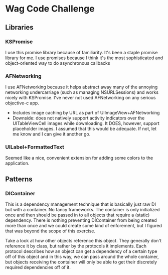 # Wag Code Challenge

## Libraries

### KSPromise
I use this promise library because of familiarity. It's been a staple promise library for me. I use promises because I think it's the most sophisticated and object-oriented way to do asynchronous callbacks

### AFNetworking
I use AFNetworking because it helps abstract away many of the annoying networking undercarriage (such as managing NSURLSessions) and works nicely with KSPromise. I've never not used AFNetworking on any serious objective-c app.

- Includes image caching by URL as part of UIImageView+AFNetworking
- Downside: does not natively support activity indicators over the UITableViewCell images while downloading. It DOES, however, support placeholder images. I assumed that this would be adequate. If not, let me know and I can give it another go.

### UILabel+FormattedText
Seemed like a nice, convenient extension for adding some colors to the application. 

## Patterns
### DIContainer
This is a dependency management technique that is basically just raw DI but with a container. No fancy frameworks. The container is only initialized once and then should be passed in to all objects that require a (static) dependency. There is nothing preventing DIContainer from being created more than once and we could create some kind of enforement, but I figured that was beyond the scope of this exercise.

Take a look at how other objects reference this object. They generally don't reference it by class, but rather by the protocols it implements. Each protocol describes how an object can get a dependency of a certain type off of this object and in this way, we can pass around the whole container, but objects receiving the container will only be able to get their discretely required dependencies off of it.